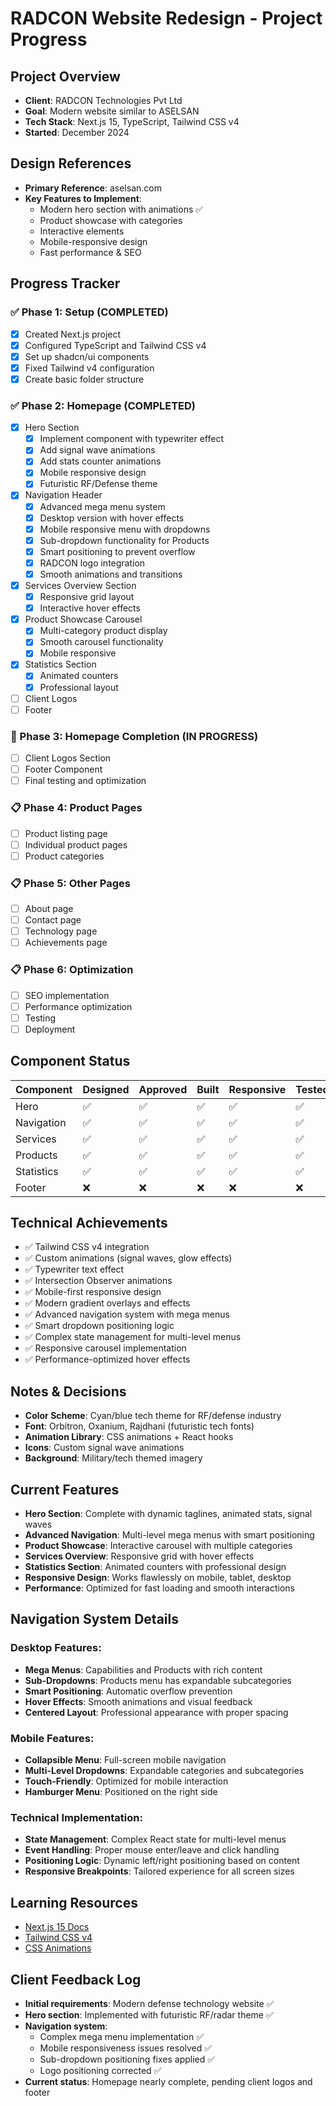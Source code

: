 # RADCON Website Redesign - Project Progress

## Project Overview
- **Client**: RADCON Technologies Pvt Ltd
- **Goal**: Modern website similar to ASELSAN
- **Tech Stack**: Next.js 15, TypeScript, Tailwind CSS v4
- **Started**: December 2024

## Design References
- **Primary Reference**: aselsan.com
- **Key Features to Implement**:
  - Modern hero section with animations ✅
  - Product showcase with categories
  - Interactive elements
  - Mobile-responsive design
  - Fast performance & SEO

## Progress Tracker

### ✅ Phase 1: Setup (COMPLETED)
- [x] Created Next.js project
- [x] Configured TypeScript and Tailwind CSS v4
- [x] Set up shadcn/ui components
- [x] Fixed Tailwind v4 configuration
- [x] Create basic folder structure

### ✅ Phase 2: Homepage (COMPLETED)
- [x] Hero Section
  - [x] Implement component with typewriter effect
  - [x] Add signal wave animations
  - [x] Add stats counter animations
  - [x] Mobile responsive design
  - [x] Futuristic RF/Defense theme
- [x] Navigation Header
  - [x] Advanced mega menu system
  - [x] Desktop version with hover effects
  - [x] Mobile responsive menu with dropdowns
  - [x] Sub-dropdown functionality for Products
  - [x] Smart positioning to prevent overflow
  - [x] RADCON logo integration
  - [x] Smooth animations and transitions
- [x] Services Overview Section
  - [x] Responsive grid layout
  - [x] Interactive hover effects
- [x] Product Showcase Carousel
  - [x] Multi-category product display
  - [x] Smooth carousel functionality
  - [x] Mobile responsive
- [x] Statistics Section
  - [x] Animated counters
  - [x] Professional layout
- [ ] Client Logos
- [ ] Footer

### 🚧 Phase 3: Homepage Completion (IN PROGRESS)
- [ ] Client Logos Section
- [ ] Footer Component
- [ ] Final testing and optimization

### 📋 Phase 4: Product Pages
- [ ] Product listing page
- [ ] Individual product pages
- [ ] Product categories

### 📋 Phase 5: Other Pages
- [ ] About page
- [ ] Contact page
- [ ] Technology page
- [ ] Achievements page

### 📋 Phase 6: Optimization
- [ ] SEO implementation
- [ ] Performance optimization
- [ ] Testing
- [ ] Deployment

## Component Status

| Component | Designed | Approved | Built | Responsive | Tested |
|-----------|----------|----------|-------|------------|---------|
| Hero      | ✅       | ✅       | ✅    | ✅         | ✅      |
| Navigation| ✅       | ✅       | ✅    | ✅         | ✅      |
| Services  | ✅       | ✅       | ✅    | ✅         | ✅      |
| Products  | ✅       | ✅       | ✅    | ✅         | ✅      |
| Statistics| ✅       | ✅       | ✅    | ✅         | ✅      |
| Footer    | ❌       | ❌       | ❌    | ❌         | ❌      |

## Technical Achievements
- ✅ Tailwind CSS v4 integration
- ✅ Custom animations (signal waves, glow effects)
- ✅ Typewriter text effect
- ✅ Intersection Observer animations
- ✅ Mobile-first responsive design
- ✅ Modern gradient overlays and effects
- ✅ Advanced navigation system with mega menus
- ✅ Smart dropdown positioning logic
- ✅ Complex state management for multi-level menus
- ✅ Responsive carousel implementation
- ✅ Performance-optimized hover effects

## Notes & Decisions
- **Color Scheme**: Cyan/blue tech theme for RF/defense industry
- **Font**: Orbitron, Oxanium, Rajdhani (futuristic tech fonts)
- **Animation Library**: CSS animations + React hooks
- **Icons**: Custom signal wave animations
- **Background**: Military/tech themed imagery

## Current Features
- **Hero Section**: Complete with dynamic taglines, animated stats, signal waves
- **Advanced Navigation**: Multi-level mega menus with smart positioning
- **Product Showcase**: Interactive carousel with multiple categories
- **Services Overview**: Responsive grid with hover effects
- **Statistics Section**: Animated counters with professional design
- **Responsive Design**: Works flawlessly on mobile, tablet, desktop
- **Performance**: Optimized for fast loading and smooth interactions

## Navigation System Details
### Desktop Features:
- **Mega Menus**: Capabilities and Products with rich content
- **Sub-Dropdowns**: Products menu has expandable subcategories
- **Smart Positioning**: Automatic overflow prevention
- **Hover Effects**: Smooth animations and visual feedback
- **Centered Layout**: Professional appearance with proper spacing

### Mobile Features:
- **Collapsible Menu**: Full-screen mobile navigation
- **Multi-Level Dropdowns**: Expandable categories and subcategories
- **Touch-Friendly**: Optimized for mobile interaction
- **Hamburger Menu**: Positioned on the right side

### Technical Implementation:
- **State Management**: Complex React state for multi-level menus
- **Event Handling**: Proper mouse enter/leave and click handling
- **Positioning Logic**: Dynamic left/right positioning based on content
- **Responsive Breakpoints**: Tailored experience for all screen sizes

## Learning Resources
- [Next.js 15 Docs](https://nextjs.org/docs)
- [Tailwind CSS v4](https://tailwindcss.com/docs)
- [CSS Animations](https://developer.mozilla.org/en-US/docs/Web/CSS/CSS_Animations)

## Client Feedback Log
- **Initial requirements**: Modern defense technology website ✅
- **Hero section**: Implemented with futuristic RF/radar theme ✅
- **Navigation system**: 
  - Complex mega menu implementation ✅
  - Mobile responsiveness issues resolved ✅
  - Sub-dropdown positioning fixes applied ✅
  - Logo positioning corrected ✅
- **Current status**: Homepage nearly complete, pending client logos and footer